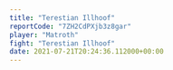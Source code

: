 ```yaml
---
title: "Terestian Illhoof"
reportCode: "7ZH2CdPXjb3z8gar"
player: "Matroth"
fight: "Terestian Illhoof"
date: 2021-07-21T20:24:36.112000+00:00
---
```


